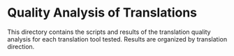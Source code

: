# Quality Analysis of Translations

This directory contains the scripts and results of the translation quality analysis for each translation tool tested. Results are organized by translation direction.